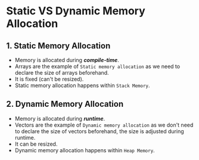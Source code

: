 # Static VS Dynamic Memory Allocation

## 1. Static Memory Allocation
- Memory is allocated during ___compile-time___.
- Arrays are the example of `Static memory allocation` as we need to declare the size of arrays beforehand.
- It is fixed (can't be resized).
- Static memory allocation happens within `Stack Memory`.

## 2. Dynamic Memory Allocation
- Memory is allocated during ___runtime___.
- Vectors are the example of `Dynamic memory allocation` as we don't need to declare the size of vectors beforehand, the size is adjusted during runtime.
- It can be resized.
- Dynamic memory allocation happens within `Heap Memory`.

